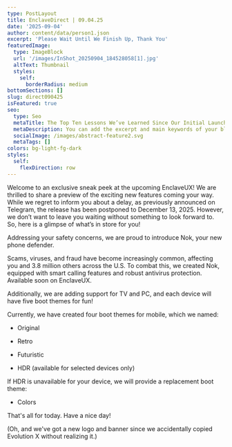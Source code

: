 ```yaml
---
type: PostLayout
title: EnclaveDirect | 09.04.25
date: '2025-09-04'
author: content/data/person1.json
excerpt: 'Please Wait Until We Finish Up, Thank You'
featuredImage:
  type: ImageBlock
  url: '/images/InShot_20250904_184528058[1].jpg'
  altText: Thumbnail
  styles:
    self:
      borderRadius: medium
bottomSections: []
slug: direct090425
isFeatured: true
seo:
  type: Seo
  metaTitle: The Top Ten Lessons We’ve Learned Since Our Initial Launch
  metaDescription: You can add the excerpt and main keywords of your blog post here.
  socialImage: /images/abstract-feature2.svg
  metaTags: []
colors: bg-light-fg-dark
styles:
  self:
    flexDirection: row
---
```

Welcome to an exclusive sneak peek at the upcoming EnclaveUX! We are thrilled to share a preview of the exciting new features coming your way. While we regret to inform you about a delay, as previously announced on Telegram, the release has been postponed to December 13, 2025. However, we don’t want to leave you waiting without something to look forward to. So, here is a glimpse of what’s in store for you!



Addressing your safety concerns, we are proud to introduce Nok, your new phone defender.

Scams, viruses, and fraud have become increasingly common, affecting you and 3.8 million others across the U.S. To combat this, we created Nok, equipped with smart calling features and robust antivirus protection. Available soon on EnclaveUX.



Additionally, we are adding support for TV and PC, and each device will have five boot themes for fun!

Currently, we have created four boot themes for mobile, which we named:

*   Original

*   Retro

*   Futuristic

*   HDR (available for selected devices only)

If HDR is unavailable for your device, we will provide a replacement boot theme:

*   Colors



That's all for today. Have a nice day!

(Oh, and we've got a new logo and banner since we accidentally copied Evolution X without realizing it.)
